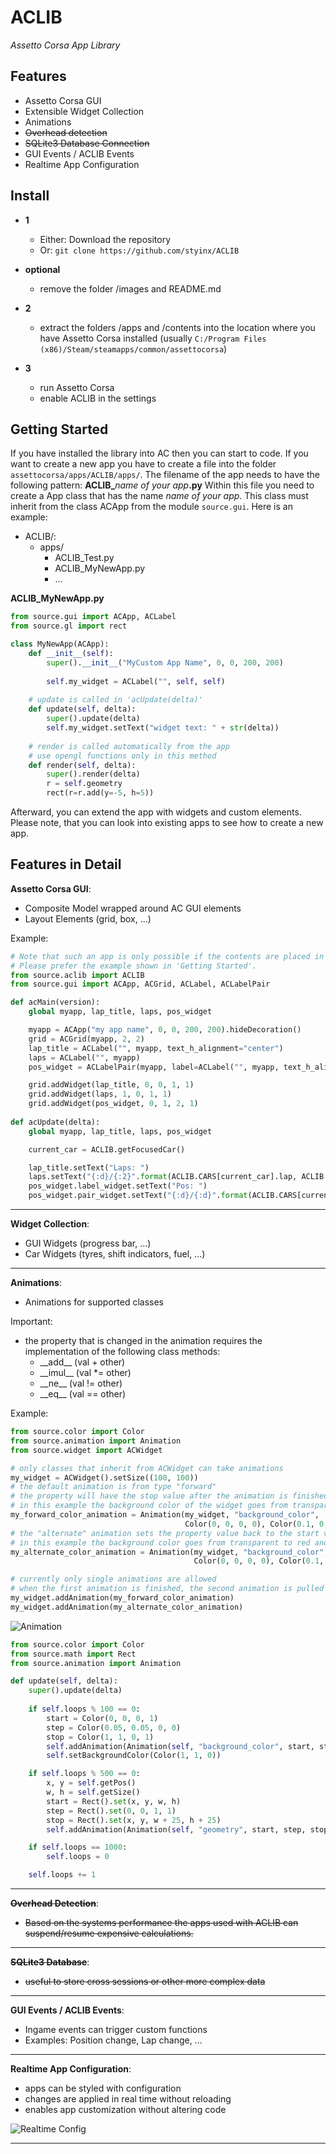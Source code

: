# ACLIB

_Assetto Corsa App Library_

## Features

- Assetto Corsa GUI
- Extensible Widget Collection
- Animations
- ~~Overhead detection~~
- ~~SQLite3 Database Connection~~
- GUI Events / ACLIB Events
- Realtime App Configuration 

## Install

- **1**
  - Either: Download the repository
  - Or: ```git clone https://github.com/styinx/ACLIB```

- **optional**
  - remove the folder /images and README.md

- **2**
  - extract the folders /apps and /contents into the location where you have Assetto Corsa installed (usually ```C:/Program Files (x86)/Steam/steamapps/common/assettocorsa```)

- **3**
  - run Assetto Corsa
  - enable ACLIB in the settings
  

## Getting Started

If you have installed the library into AC then you can start to code.
If you want to create a new app you have to create a file into the folder ```assettocorsa/apps/ACLIB/apps/```.
The filename of the app needs to have the following pattern: **ACLIB_**_name of your app_**.py**
Within this file you need to create a App class that has the name _name of your app_.
This class must inherit from the class ACApp from the module ```source.gui```.
Here is an example:

- ACLIB/:
    - apps/
        - ACLIB_Test.py
        - ACLIB_MyNewApp.py
        - ...

**ACLIB_MyNewApp.py**     
```python
from source.gui import ACApp, ACLabel
from source.gl import rect

class MyNewApp(ACApp):
    def __init__(self):
        super().__init__("MyCustom App Name", 0, 0, 200, 200)
        
        self.my_widget = ACLabel("", self, self)
        
    # update is called in 'acUpdate(delta)'
    def update(self, delta):
        super().update(delta)
        self.my_widget.setText("widget text: " + str(delta))
        
    # render is called automatically from the app
    # use opengl functions only in this method
    def render(self, delta):
        super().render(delta)
        r = self.geometry
        rect(r=r.add(y=-5, h=5))
```

Afterward, you can extend the app with widgets and custom elements.
Please note, that you can look into existing apps to see how to create a new app.

## Features in Detail

**Assetto Corsa GUI**:

- Composite Model wrapped around AC GUI elements
- Layout Elements (grid, box, ...)

Example:
```python
# Note that such an app is only possible if the contents are placed in the file ACLIB.py
# Please prefer the example shown in 'Getting Started'.
from source.aclib import ACLIB
from source.gui import ACApp, ACGrid, ACLabel, ACLabelPair

def acMain(version):
    global myapp, lap_title, laps, pos_widget

    myapp = ACApp("my app name", 0, 0, 200, 200).hideDecoration()
    grid = ACGrid(myapp, 2, 2)
    lap_title = ACLabel("", myapp, text_h_alignment="center")
    laps = ACLabel("", myapp)
    pos_widget = ACLabelPair(myapp, label=ACLabel("", myapp, text_h_alignment="center"), widget=ACLabel("", myapp))

    grid.addWidget(lap_title, 0, 0, 1, 1)
    grid.addWidget(laps, 1, 0, 1, 1)
    grid.addWidget(pos_widget, 0, 1, 2, 1)
    
def acUpdate(delta):
    global myapp, lap_title, laps, pos_widget

    current_car = ACLIB.getFocusedCar()

    lap_title.setText("Laps: ")
    laps.setText("{:d}/{:2}".format(ACLIB.CARS[current_car].lap, ACLIB.getLaps()))
    pos_widget.label_widget.setText("Pos: ")
    pos_widget.pair_widget.setText("{:d}/{:d}".format(ACLIB.CARS[current_car].position, ACLIB.getCarsCount()))

```

---

**Widget Collection**:

- GUI Widgets (progress bar, ...)
- Car Widgets (tyres, shift indicators, fuel, ...)

---

**Animations**:

- Animations for supported classes

Important:
- the property that is changed in the animation requires the implementation of the following class methods:
    - \_\_add__ (val + other)
    - \_\_imul__ (val *= other)
    - \_\_ne__ (val != other)
    - \_\_eq__ (val == other)

Example:
```python
from source.color import Color
from source.animation import Animation
from source.widget import ACWidget

# only classes that inherit from ACWidget can take animations
my_widget = ACWidget().setSize((100, 100))
# the default animation is from type "forward"
# the property will have the stop value after the animation is finished
# in this example the background color of the widget goes from transparent to red 
my_forward_color_animation = Animation(my_widget, "background_color", 
                                       Color(0, 0, 0, 0), Color(0.1, 0, 0, 0.1), Color(1, 0, 0, 1))
# the "alternate" animation sets the property value back to the start value after the animation is finished
# in this example the background color goes from transparent to red and back to transparent
my_alternate_color_animation = Animation(my_widget, "background_color", 
                                         Color(0, 0, 0, 0), Color(0.1, 0, 0, 0.1), Color(1, 0, 0, 1), direction="alternate")

# currently only single animations are allowed
# when the first animation is finished, the second animation is pulled from the queue and added to the widget animation
my_widget.addAnimation(my_forward_color_animation)
my_widget.addAnimation(my_alternate_color_animation)
```

![Animation](https://github.com/styinx/ACLIB/blob/master/images/animation.gif "Animation")
```python
from source.color import Color
from source.math import Rect
from source.animation import Animation

def update(self, delta):
    super().update(delta)
    
    if self.loops % 100 == 0:
        start = Color(0, 0, 0, 1)
        step = Color(0.05, 0.05, 0, 0)
        stop = Color(1, 1, 0, 1)
        self.addAnimation(Animation(self, "background_color", start, step, stop, 0, "Alternate"))
        self.setBackgroundColor(Color(1, 1, 0))

    if self.loops % 500 == 0:
        x, y = self.getPos()
        w, h = self.getSize()
        start = Rect().set(x, y, w, h)
        step = Rect().set(0, 0, 1, 1)
        stop = Rect().set(x, y, w + 25, h + 25)
        self.addAnimation(Animation(self, "geometry", start, step, stop, 0, "Alternate"))

    if self.loops == 1000:
        self.loops = 0

    self.loops += 1
```

---

**~~Overhead Detection~~**:

- ~~Based on the systems performance the apps used with ACLIB can suspend/resume expensive calculations.~~
---

**~~SQLite3 Database~~**:

- ~~useful to store cross sessions or other more complex data~~

---

**GUI Events / ACLIB Events**:

- Ingame events can trigger custom functions
- Examples: Position change, Lap change, ...

---

**Realtime App Configuration**:

- apps can be styled with configuration
- changes are applied in real time without reloading
- enables app customization without altering code

![Realtime Config](https://github.com/styinx/ACLIB/blob/master/images/config.gif "Realtime Config")

---
